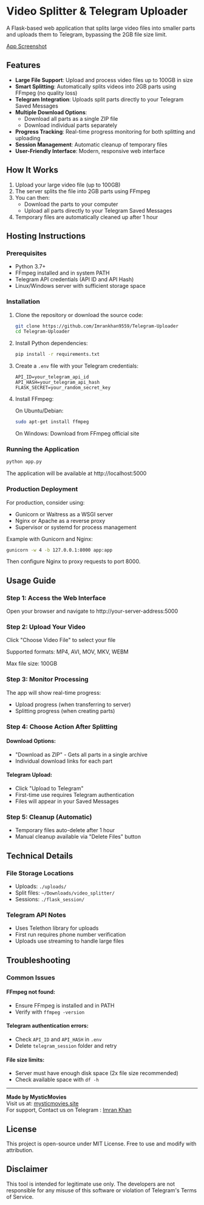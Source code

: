 # Video Splitter & Telegram Uploader

A Flask-based web application that splits large video files into smaller parts and uploads them to Telegram, bypassing the 2GB file size limit.

[App Screenshot]([https://via.placeholder.com/800x500.png?text=Video+Splitter+%26+Telegram+Uploader](https://raw.githubusercontent.com/Imrankhan9559/Telegram-Uploader/refs/heads/main/Assets/Screenshot%202025-06-14%20002115.png))

## Features

- **Large File Support**: Upload and process video files up to 100GB in size
- **Smart Splitting**: Automatically splits videos into 2GB parts using FFmpeg (no quality loss)
- **Telegram Integration**: Uploads split parts directly to your Telegram Saved Messages
- **Multiple Download Options**:
  - Download all parts as a single ZIP file
  - Download individual parts separately
- **Progress Tracking**: Real-time progress monitoring for both splitting and uploading
- **Session Management**: Automatic cleanup of temporary files
- **User-Friendly Interface**: Modern, responsive web interface

## How It Works

1. Upload your large video file (up to 100GB)
2. The server splits the file into 2GB parts using FFmpeg
3. You can then:
   - Download the parts to your computer
   - Upload all parts directly to your Telegram Saved Messages
4. Temporary files are automatically cleaned up after 1 hour

## Hosting Instructions

### Prerequisites

- Python 3.7+
- FFmpeg installed and in system PATH
- Telegram API credentials (API ID and API Hash)
- Linux/Windows server with sufficient storage space

### Installation

1. Clone the repository or download the source code:
   ```bash
   git clone https://github.com/Imrankhan9559/Telegram-Uploader
   cd Telegram-Uploader
   ```

2. Install Python dependencies:
   ```bash
   pip install -r requirements.txt
   ```

3. Create a `.env` file with your Telegram credentials:
   ```env
   API_ID=your_telegram_api_id
   API_HASH=your_telegram_api_hash
   FLASK_SECRET=your_random_secret_key
   ```

4. Install FFmpeg:

   On Ubuntu/Debian:
   ```bash
   sudo apt-get install ffmpeg
   ```

   On Windows: Download from FFmpeg official site

### Running the Application
```bash
python app.py
```
The application will be available at http://localhost:5000

### Production Deployment
For production, consider using:

- Gunicorn or Waitress as a WSGI server
- Nginx or Apache as a reverse proxy
- Supervisor or systemd for process management

Example with Gunicorn and Nginx:
```bash
gunicorn -w 4 -b 127.0.0.1:8000 app:app
```
Then configure Nginx to proxy requests to port 8000.

## Usage Guide

### Step 1: Access the Web Interface
Open your browser and navigate to http://your-server-address:5000

### Step 2: Upload Your Video
Click "Choose Video File" to select your file

Supported formats: MP4, AVI, MOV, MKV, WEBM

Max file size: 100GB

### Step 3: Monitor Processing
The app will show real-time progress:

- Upload progress (when transferring to server)
- Splitting progress (when creating parts)

### Step 4: Choose Action After Splitting

#### Download Options:
- "Download as ZIP" - Gets all parts in a single archive
- Individual download links for each part

#### Telegram Upload:
- Click "Upload to Telegram"
- First-time use requires Telegram authentication
- Files will appear in your Saved Messages

### Step 5: Cleanup (Automatic)
- Temporary files auto-delete after 1 hour
- Manual cleanup available via "Delete Files" button

## Technical Details

### File Storage Locations
- Uploads: `./uploads/`
- Split files: `~/Downloads/video_splitter/`
- Sessions: `./flask_session/`

### Telegram API Notes
- Uses Telethon library for uploads
- First run requires phone number verification
- Uploads use streaming to handle large files

## Troubleshooting

### Common Issues

#### FFmpeg not found:
- Ensure FFmpeg is installed and in PATH
- Verify with `ffmpeg -version`

#### Telegram authentication errors:
- Check `API_ID` and `API_HASH` in `.env`
- Delete `telegram_session` folder and retry

#### File size limits:
- Server must have enough disk space (2x file size recommended)
- Check available space with `df -h`

---

**Made by MysticMovies**  
Visit us at: [mysticmovies.site](http://mysticmovies.site)  
For support, Contact us on Telegram : [Imran Khan](https://t.me/@imrankhan95)

## License

This project is open-source under MIT License. Free to use and modify with attribution.

## Disclaimer

This tool is intended for legitimate use only. The developers are not responsible for any misuse of this software or violation of Telegram's Terms of Service.
